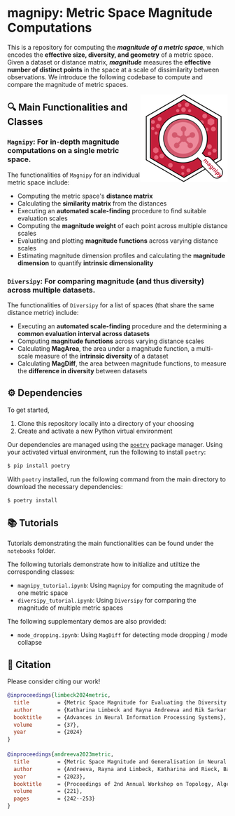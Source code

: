 # magnipy: Metric Space Magnitude Computations

This is a repository for computing the **_magnitude of a metric space_**, which encodes the **effective size, diversity, and geometry** of a metric space. Given a dataset or distance matrix, **_magnitude_** measures the **effective number of distinct points** in the space at a scale of dissimilarity between observations.
We introduce the following codebase to compute and compare the magnitude of metric spaces.

<p align="center">
<img src="assets/magnipy_logo.svg" alt="magnipy logo"  style="float: right; width: 200px; height: 200px; ">
</p>

## 🔍 Main Functionalities and Classes

### `Magnipy`: For in-depth magnitude computations on a single metric space.

The functionalities of `Magnipy` for an individual metric space include:  
- Computing the metric space's **distance matrix**
- Calculating the **similarity matrix** from the distances
- Executing an **automated scale-finding** procedure to find suitable evaluation scales
- Computing the **magnitude weight** of each point across multiple distance scales
- Evaluating and plotting **magnitude functions** across varying distance scales
- Estimating magnitude dimension profiles and calculating the **magnitude dimension** to quantify **intrinsic dimensionality**

### `Diversipy`: For comparing magnitude (and thus diversity) across multiple datasets.

The functionalities of `Diversipy` for a list of spaces (that share the same distance metric) include: 
- Executing an **automated scale-finding** procedure and the determining a **common evaluation interval across datasets**
- Computing **magnitude functions** across varying distance scales
- Calculating **MagArea**, the area under a magnitude function, a multi-scale measure of the **intrinsic diversity** of a dataset
- Calculating **MagDiff**, the area between magnitude functions, to measure the **difference in diversity** between datasets

## ⚙️ Dependencies

To get started,
1. Clone this repository locally into a directory of your choosing
2. Create and activate a new Python virtual environment

Our dependencies are managed using the [`poetry`](https://python-poetry.org) package manager. Using your activated virtual environment, run the following to install `poetry`:

```python
$ pip install poetry
```

With `poetry` installed, run the following command from the main directory to download the necessary dependencies:

```python
$ poetry install
```

## 📚 Tutorials

Tutorials demonstrating the main functionalities can be found under the `notebooks` folder.

The following tutorials demonstrate how to initialize and utiltize the corresponding classes:
- `magnipy_tutorial.ipynb`:  Using `Magnipy` for computing the magnitude of one metric space
- `diversipy_tutorial.ipynb`: Using `Diversipy` for comparing the magnitude of multiple metric spaces

The following supplementary demos are also provided:
- `mode_dropping.ipynb`: Using `MagDiff` for detecting mode dropping / mode collapse


## 📝 Citation
Please consider citing our work!

```bibtex
@inproceedings{limbeck2024metric,
  title         = {Metric Space Magnitude for Evaluating the Diversity of Latent Representations}, 
  author        = {Katharina Limbeck and Rayna Andreeva and Rik Sarkar and Bastian Rieck},
  booktitle     = {Advances in Neural Information Processing Systems},
  volume        = {37},
  year          = {2024}
}

@inproceedings{andreeva2023metric,
  title         = {Metric Space Magnitude and Generalisation in Neural Networks},
  author        = {Andreeva, Rayna and Limbeck, Katharina and Rieck, Bastian and Sarkar, Rik},
  year          = {2023},
  booktitle     = {Proceedings of 2nd Annual Workshop on Topology, Algebra, and Geometry in Machine Learning~(TAG-ML)},
  volume        = {221},
  pages         = {242--253}
}
```
